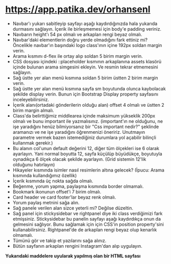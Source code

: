 # https://app.patika.dev/orhansenl

- Navbar'ı yukarı sabitleyip sayfayı aşağı kaydırdığınızda hala yukarıda durmasını sağlayın. İçerik ile birleşmemesi için body'e padding veriniz.
- Navbarın height'ı 54 px olmalı ve arkaplan rengi beyaz olmalı.
- Navbar'daki elementlerin doğru yerde olmadığını fark ettiniz mi? Öncelikle navbar'ın başındaki logo class'ının içine 192px soldan margin verin.
- Arama kısmını d-flex ile ortay alıp soldan 5 birim margin verin.
- CSS dosyası içindeki ::placeholder kısmının arkaplanına assets klasörü içinde bulunan arama simgesini ekleyin. Ve resmin tekrar etmemesini sağlayın.
- Sağ üstte yer alan menü kısmına soldan 5 birim üstten 2 birim margin verin.
- Sağ üstte yer alan menü kısmına sayfa sm boyutunda olunca kaybolacak şekilde display verin. Bunun için Bootstrap Display property sayfasını inceleyebilirsiniz.
- İçerik alanı(ortadaki gönderilerin olduğu alan) offset 4 olmalı ve üstten 2 birim margin almalı.
- Class'da belirttiğimiz middlearea içinde maksimum yükseklik 200px olmalı ve bunu important ile yazmalısınız. (important'ın ne olduğunu, ne işe yaradığını henüz bilmiyorsanız bir "Css important nedir?" şeklinde aramanızı ve ne işe yaradığını öğrenmenizi öneririz. Unutmayın parametre vermek bazen istemediğiniz durumlara yol açabilir bilinçli kullanmak gerekir.)
- Bu alanın col'unun default değerini 12, diğer tüm ölçekleri ise 6 olarak ayarlayın. Yani normal boyutta 12, sayfa küçülüp büyüdükçe, boyutuyla oynadıkça 6 ölçek olacak şekilde ayarlayın. (Grid sistemin 12'lik olduğunu hatırlayın)
- Hikayeler kısmında isimler nasıl resimlerin altına gelecek? (İpucu: Arama kısmında kullandığımız özellik)
- İçerik kısmında üç nokta sağda olmalı.
- Beğenme, yorum yapma, paylaşma kısmında border olmamalı.
- Bookmark ikonunun offset'i 7 birim olmalı.
- Card header ve card footer'lar beyaz renk olmalı.
- Yorum paylaş metnini sağa alın.
- Sağ panele verilen alan sizce yeterli mi? Değilse düzeltin.
- Sağ panel için stickysidebar ve rightpanel diye iki class verdiğimizi fark etmişsiniz. Stickysidebar bu panelin sayfayı aşağı kaydırdıkça onun da gelmesini sağlıyor. Bunu sağlamak için için CSS'in position property'sini kullanabilirsiniz. Rightpanel'de de arkaplan rengi beyaz olup kenarlık olmamalı.
- Tümünü gör ve takip et yazılarını sağa alınız.
- Bütün sayfanın arkaplan rengini Instagram'dan alıp uygulayın.

**Yukarıdaki maddelere uyularak yapılmış olan bir HTML sayfası**
